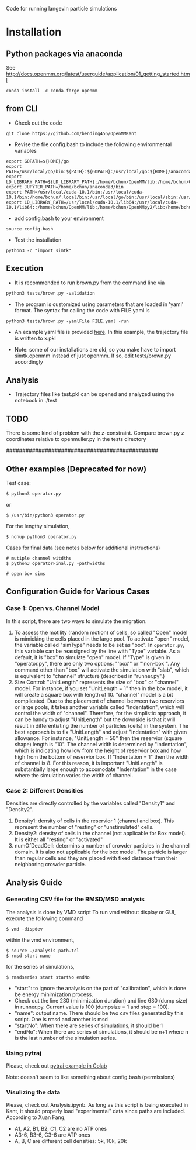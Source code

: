 Code for running langevin particle simulations


# Installation
## Python packages via anaconda
See http://docs.openmm.org/latest/userguide/application/01_getting_started.html
```
conda install -c conda-forge openmm
```

## from CLI 
- Check out the code 
```
git clone https://github.com/bending456/OpenMMKant
```

- Revise the file config.bash to include the following environmental variables

```
export GOPATH=${HOME}/go
export PATH=/usr/local/go/bin:${PATH}:${GOPATH}:/usr/local/go:${HOME}/anaconda3/bin
export LD_LIBRARY_PATH=${LD_LIBRARY_PATH}:/home/bchun/OpenMM/lib:/home/bchun/OpenMMpy2/lib:/home/bchun/OpenMM:/home/bchun/OpenMMpy2
export JUPYTER_PATH=/home/bchun/anaconda3/bin
export PATH=/usr/local/cuda-10.1/bin:/usr/local/cuda-10.1/bin:/home/bchun/.local/bin:/usr/local/go/bin:/usr/local/sbin:/usr/local/bin:/usr/sbin:/usr/bin:/sbin:/bin:/usr/games:/usr/local/games:/snap/bin:/home/bchun/go:/usr/local/go:/home/bchun/anaconda3/bin:/home/bchun/.openmpi/bin:/home/bchun/.openmpi/bin
export LD_LIBRARY_PATH=/usr/local/cuda-10.1/lib64:/usr/local/cuda-10.1/lib64::/home/bchun/OpenMM/lib:/home/bchun/OpenMMpy2/lib:/home/bchun/OpenMM:/home/bchun/OpenMMpy2:/home/bchun/.openmpi/lib/:/home/bchun/.openmpi/lib/
```

- add config.bash to your environment
```
source config.bash
```

- Test the installation 
```
python3 -c "import simtk"
```

## Execution 
- It is recommended to run brown.py from the command line via 
```
python3 tests/brown.py -validation 
```


- The program is customized using parameters that are loaded in 'yaml' format. The syntax for calling the code with FILE.yaml is
```
python3 tests/brown.py -yamlFile FILE.yaml -run
```

- An example yaml file is provided [here](https://github.com/bending456/OpenMMKant/blob/main/tests/paramSet1.yaml). In this example, the trajectory file is written to x.pkl


- Note: some of our installations are old, so you make have to import simtk.openmm instead of just openmm. If so, edit tests/brown.py accordingly


## Analysis
- Trajectory files like test.pkl can be opened and analyzed using the notebook in ./test


## TODO
There is some kind of problem with the z-constraint. Compare brown.py z coordinates relative to openmuller.py in the tests directory 

###############################################
## Other examples (Deprecated for now) 
Test case: 
```
$ python3 operator.py
```
or
```
$ /usr/bin/python3 operator.py
```

For the lengthy simulation, 

```
$ nohup python3 operator.py
```

Cases for final data (see notes below for additional instructions) 
```
# mutiple channel witdths 
$ python3 operatorFinal.py -pathwidths 

# open box sims 
```
## Configuration Guide for Various Cases
### Case 1: Open vs. Channel Model 
In this script, there are two ways to simulate the migration. 
1. To assess the motility (random motion) of cells, so called "Open" model is mimicking the cells placed in the large pool. To activate "open" model, the variable called "simType" needs to be set as "box". In ```operator.py```, this variable can be reassigned by the line with "Type" variable. As a default, it is "box" to simulate "open" model. If "Type" is given in "operator.py", there are only two options: "'box'" or "'non-box'". Any command other than "box" will activate the simulation with "slab", which is equivalent to "channel" structure (described in "runner.py".) 
2. Size Control: "UnitLength" represents the size of "box" or "channel" model. For instance, if you set "UnitLength = 1" then in the box model, it will create a square box with length of 10. "channel" model is a bit complicated. Due to the placement of channel between two reserviors or large pools, it takes another variable called "Indentation", which will control the width of "channel". Therefore, for the simplistic approach, it can be handy to adjust "UnitLength" but the downside is that it will result in differentiating the number of particles (cells) in the system. The best approach is to fix "UnitLength" and adjust "Indentation" with given allowance. For instance, "UnitLength = 50" then the reservior (square shape) length is "10". The channel width is determined by "Indentation", which is indicating how low from the height of reservior box and how high from the bottom of reservior box. If "Indentation = 1" then the width of channel is 8. For this reason, it is important "UnitLength" is substantially large enough to accomodate "Indentation" in the case where the simulation varies the width of channel. 
### Case 2: Different Densities
Densities are directly controlled by the variables called "Density1" and "Density2". 
1. Density1: density of cells in the reservior 1 (channel and box). This represent the number of "resting" or "unstimulated" cells. 
2. Density2: density of cells in the channel (not applicable for Box model). It is either all "resting" or "activated" 
3. numOfDeadCell: determins a number of crowder particles in the channel domain. It is also not applicable for the box model. The particle is larger than regular cells and they are placed with fixed distance from their neighboring crowder particle. 


## Analysis Guide 
### Generating CSV file for the RMSD/MSD analysis
The analysis is done by VMD script 
To run vmd without display or GUI, 
execute the following command

```
$ vmd -dispdev 
```

within the vmd environment, 
```
$ source ./analysis-path.tcl
$ rmsd start name 
```
for the series of simulations, 
```
$ rmsdseries start startNo endNo
```

- "start": to ignore the analysis on the part of "calibration", which is done be energy minimization process. 
- Check out the line 230 (minimization duration) and line 630 (dump size) in runner.py. Current value is 100 (dumpsize = 1 and step = 100). 
- "name": output name. There should be two csv files generated by this script. One is rmsd and another is msd
- "startNo": When there are series of simulations, it should be 1
- "endNo": When there are series of simulations, it should be n+1 where n is the last number of the simulation series. 

### Using pytraj 
Please, check out [pytraj example in Colab](https://colab.research.google.com/drive/139l9ci_iIkFixgfZMWVRi85ALpE9HCx6?usp=sharing)

Note: doesn't seem to like something about config.bash (permissions)



### Visulizing the data 
Please, check out Analysis.ipynb. 
As long as this script is being executed in Kant, it should properly load "experimental" data since paths are included. 
According to Xuan Fang, 

- A1, A2, B1, B2, C1, C2 are no ATP ones
- A3-6, B3-6, C3-6 are ATP ones
- A, B, C are different cell densities: 5k, 10k, 20k




